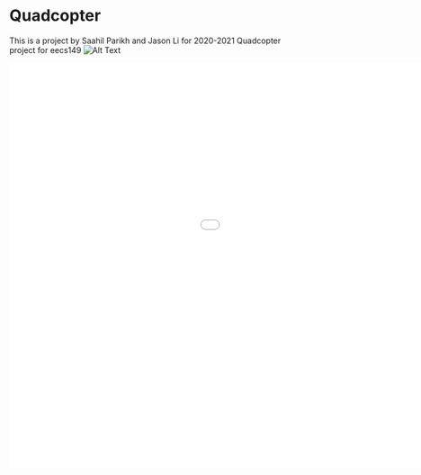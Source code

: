 # Quadcopter
This is a project by Saahil Parikh and Jason Li for 2020-2021
Quadcopter project for eecs149
![Alt Text](https:////gifs.com/embed/ballnsock-5QOvkRf)
<iframe src='//gifs.com/embed/ballnsock-5QOvkR' frameborder='0' scrolling='no' width='1280px' height='720px' style='-webkit-backface-visibility: hidden;-webkit-transform: scale(1);' ></iframe>
